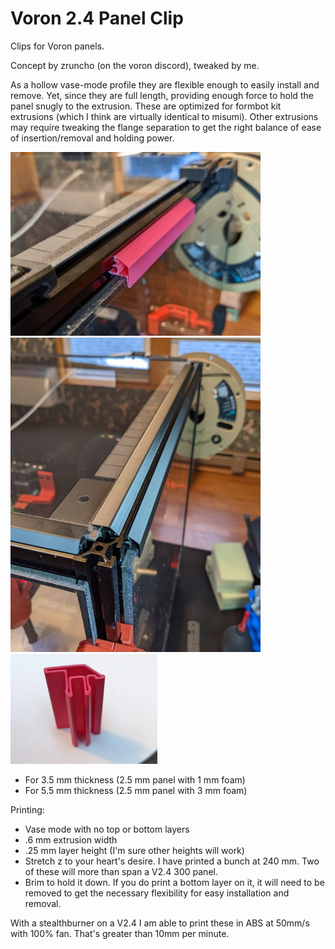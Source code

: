 
# Voron 2.4 Panel Clip
Clips for Voron panels.

Concept by zruncho (on the voron discord), tweaked by me.

As a hollow vase-mode profile they are flexible enough to easily install and remove. Yet, since they are full length, providing enough force to hold the panel snugly to the extrusion. These are optimized for formbot kit extrusions (which I think are virtually identical to misumi). Other extrusions may require tweaking the flange separation to get the right balance of ease of insertion/removal and holding power.

![1](pics/prototype2.jpg)![3](pics/installed.jpg)
![2](pics/profile2.jpg)
* For 3.5 mm thickness (2.5 mm panel with 1 mm foam)
* For 5.5 mm thickness (2.5 mm panel with 3 mm foam)


Printing:
- Vase mode with no top or bottom layers
- .6 mm extrusion width
- .25 mm layer height (I'm sure other heights will work)
- Stretch z to your heart's desire. I have printed a bunch at 240 mm. Two of these will more than span a V2.4 300 panel.
- Brim to hold it down. If you do print a bottom layer on it, it will need to be removed to get the necessary flexibility for easy installation and removal.

With a stealthburner on a V2.4 I am able to print these in ABS at 50mm/s with 100% fan. That's greater than 10mm per minute.


